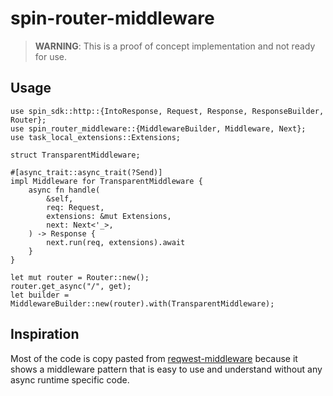 # spin-router-middleware

> **WARNING**: This is a proof of concept implementation and not ready for use.

## Usage

```
use spin_sdk::http::{IntoResponse, Request, Response, ResponseBuilder, Router};
use spin_router_middleware::{MiddlewareBuilder, Middleware, Next};
use task_local_extensions::Extensions;

struct TransparentMiddleware;

#[async_trait::async_trait(?Send)]
impl Middleware for TransparentMiddleware {
    async fn handle(
        &self,
        req: Request,
        extensions: &mut Extensions,
        next: Next<'_>,
    ) -> Response {
        next.run(req, extensions).await
    }
}

let mut router = Router::new();
router.get_async("/", get);
let builder = MiddlewareBuilder::new(router).with(TransparentMiddleware);
```

## Inspiration

Most of the code is copy pasted from [reqwest-middleware](https://github.com/TrueLayer/reqwest-middleware) because it shows a middleware pattern that is easy to use and understand without any async runtime specific code.
